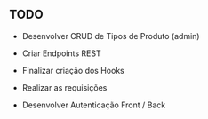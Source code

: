 ## TODO

- Desenvolver CRUD de Tipos de Produto (admin)

- Criar Endpoints REST

- Finalizar criação dos Hooks

- Realizar as requisições

- Desenvolver Autenticação Front / Back